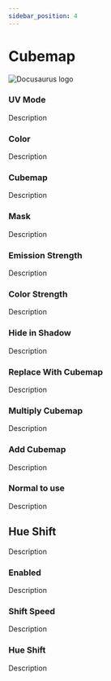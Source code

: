 ```yaml
---
sidebar_position: 4
---
```


# Cubemap

![Docusaurus logo](/img/CirclelogoBig.png)

### UV Mode

Description

### Color

Description

### Cubemap

Description

### Mask

Description

### Emission Strength

Description

### Color Strength

Description

### Hide in Shadow

Description

### Replace With Cubemap

Description

### Multiply Cubemap

Description

### Add Cubemap

Description

### Normal to use

Description

## Hue Shift

Description

### Enabled

Description

### Shift Speed

Description

### Hue Shift

Description